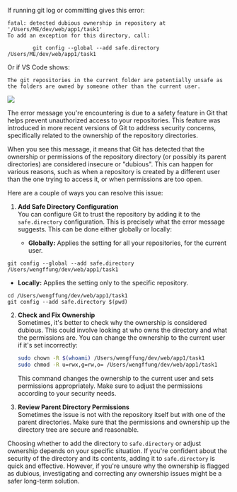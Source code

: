 If running git log or committing gives this error:


```
fatal: detected dubious ownership in repository at '/Users/ME/dev/web/app1/task1'
To add an exception for this directory, call:

        git config --global --add safe.directory  /Users/ME/dev/web/app1/task1
```

Or if VS Code shows:
```
The git repositories in the current folder are potentially unsafe as the folders are owned by someone other than the current user.
```

![](https://i.imgur.com/Bzs7DE3.png)

The error message you're encountering is due to a safety feature in Git that helps prevent unauthorized access to your repositories. This feature was introduced in more recent versions of Git to address security concerns, specifically related to the ownership of the repository directories.

When you see this message, it means that Git has detected that the ownership or permissions of the repository directory (or possibly its parent directories) are considered insecure or "dubious". This can happen for various reasons, such as when a repository is created by a different user than the one trying to access it, or when permissions are too open.

Here are a couple of ways you can resolve this issue:

1. **Add Safe Directory Configuration**  
   You can configure Git to trust the repository by adding it to the `safe.directory` configuration. This is precisely what the error message suggests. This can be done either globally or locally:
   
   - **Globally:** Applies the setting for all your repositories, for the current user.
```
git config --global --add safe.directory /Users/wengffung/dev/web/app1/task1
```
   
   - **Locally:** Applies the setting only to the specific repository.
```
cd /Users/wengffung/dev/web/app1/task1
git config --add safe.directory $(pwd)
```

2. **Check and Fix Ownership**  
   Sometimes, it's better to check why the ownership is considered dubious. This could involve looking at who owns the directory and what the permissions are. You can change the ownership to the current user if it's set incorrectly:
   
   ```bash
   sudo chown -R $(whoami) /Users/wengffung/dev/web/app1/task1
   sudo chmod -R u=rwx,g=rw,o= /Users/wengffung/dev/web/app1/task1
   ```
   This command changes the ownership to the current user and sets permissions appropriately. Make sure to adjust the permissions according to your security needs.

3. **Review Parent Directory Permissions**  
   Sometimes the issue is not with the repository itself but with one of the parent directories. Make sure that the permissions and ownership up the directory tree are secure and reasonable.

Choosing whether to add the directory to `safe.directory` or adjust ownership depends on your specific situation. If you're confident about the security of the directory and its contents, adding it to `safe.directory` is quick and effective. However, if you're unsure why the ownership is flagged as dubious, investigating and correcting any ownership issues might be a safer long-term solution.